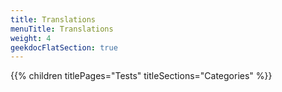 ```yaml
---
title: Translations
menuTitle: Translations
weight: 4 
geekdocFlatSection: true
---
```


{{% children titlePages="Tests" titleSections="Categories" %}}
